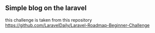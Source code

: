## Simple blog on the laravel

this challenge is taken from this repository https://github.com/LaravelDaily/Laravel-Roadmap-Beginner-Challenge
